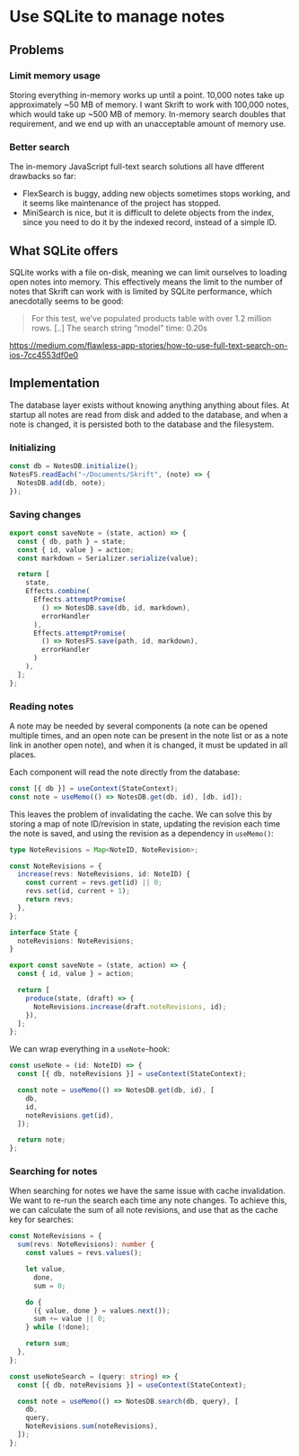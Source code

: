 # Use SQLite to manage notes

## Problems

### Limit memory usage

Storing everything in-memory works up until a point. 10,000 notes take
up approximately ~50 MB of memory. I want Skrift to work with 100,000
notes, which would take up ~500 MB of memory. In-memory search doubles
that requirement, and we end up with an unacceptable amount of memory
use.

### Better search

The in-memory JavaScript full-text search solutions all have dfferent
drawbacks so far:

- FlexSearch is buggy, adding new objects sometimes stops working, and
  it seems like maintenance of the project has stopped.
- MiniSearch is nice, but it is difficult to delete objects from the
  index, since you need to do it by the indexed record, instead of a
  simple ID.

## What SQLite offers

SQLite works with a file on-disk, meaning we can limit ourselves to
loading open notes into memory. This effectively means the limit to
the number of notes that Skrift can work with is limited by SQLite
performance, which anecdotally seems to be good:

> For this test, we’ve populated products table with over 1.2 million rows.
> [..] The search string “model” time: 0.20s

https://medium.com/flawless-app-stories/how-to-use-full-text-search-on-ios-7cc4553df0e0

## Implementation

The database layer exists without knowing anything anything about files.
At startup all notes are read from disk and added to the database, and
when a note is changed, it is persisted both to the database and the
filesystem.

### Initializing

```typescript
const db = NotesDB.initialize();
NotesFS.readEach("~/Documents/Skrift", (note) => {
  NotesDB.add(db, note);
});
```

### Saving changes

```typescript
export const saveNote = (state, action) => {
  const { db, path } = state;
  const { id, value } = action;
  const markdown = Serializer.serialize(value);

  return [
    state,
    Effects.combine(
      Effects.attemptPromise(
        () => NotesDB.save(db, id, markdown),
        errorHandler
      ),
      Effects.attemptPromise(
        () => NotesFS.save(path, id, markdown),
        errorHandler
      )
    ),
  ];
};
```

### Reading notes

A note may be needed by several components (a note can be opened multiple
times, and an open note can be present in the note list or as a note link
in another open note), and when it is changed, it must be updated in all
places.

Each component will read the note directly from the database:

```typescript
const [{ db }] = useContext(StateContext);
const note = useMemo(() => NotesDB.get(db, id), [db, id]);
```

This leaves the problem of invalidating the cache. We can solve this by
storing a map of note ID/revision in state, updating the revision each
time the note is saved, and using the revision as a dependency in
`useMemo()`:

```typescript
type NoteRevisions = Map<NoteID, NoteRevision>;

const NoteRevisions = {
  increase(revs: NoteRevisions, id: NoteID) {
    const current = revs.get(id) || 0;
    revs.set(id, current + 1);
    return revs;
  },
};

interface State {
  noteRevisions: NoteRevisions;
}

export const saveNote = (state, action) => {
  const { id, value } = action;

  return [
    produce(state, (draft) => {
      NoteRevisions.increase(draft.noteRevisions, id);
    }),
  ];
};
```

We can wrap everything in a `useNote`-hook:

```typescript
const useNote = (id: NoteID) => {
  const [{ db, noteRevisions }] = useContext(StateContext);

  const note = useMemo(() => NotesDB.get(db, id), [
    db,
    id,
    noteRevisions.get(id),
  ]);

  return note;
};
```

### Searching for notes

When searching for notes we have the same issue with cache
invalidation. We want to re-run the search each time any
note changes. To achieve this, we can calculate the sum of
all note revisions, and use that as the cache key for searches:

```typescript
const NoteRevisions = {
  sum(revs: NoteRevisions): number {
    const values = revs.values();

    let value,
      done,
      sum = 0;

    do {
      ({ value, done } = values.next());
      sum += value || 0;
    } while (!done);

    return sum;
  },
};

const useNoteSearch = (query: string) => {
  const [{ db, noteRevisions }] = useContext(StateContext);

  const note = useMemo(() => NotesDB.search(db, query), [
    db,
    query,
    NoteRevisions.sum(noteRevisions),
  ]);
};
```
